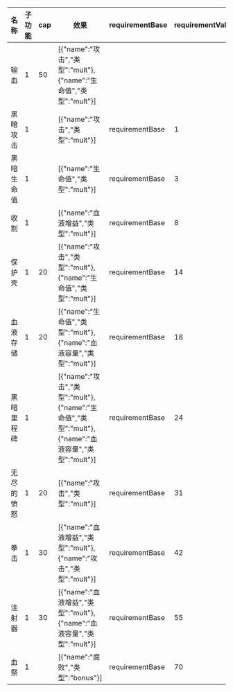 | 名称  | 子功能 | cap | 效果  | requirementBase | requirementValue |
| --- | --- | --- | --- | --------------- | ---------------- |
| 输血 | 1 | 50 | [{"name":"攻击","类型":"mult"},{"name":"生命值","类型":"mult"}] |  |  |
| 黑暗攻击 | 1 |  | [{"name":"攻击","类型":"mult"}] | requirementBase | 1 |
| 黑暗生命值 | 1 |  | [{"name":"生命值","类型":"mult"}] | requirementBase | 3 |
| 收割 | 1 |  | [{"name":"血液增益","类型":"mult"}] | requirementBase | 8 |
| 保护壳 | 1 | 20 | [{"name":"攻击","类型":"mult"},{"name":"生命值","类型":"mult"}] | requirementBase | 14 |
| 血液存储 | 1 | 20 | [{"name":"生命值","类型":"mult"},{"name":"血液容量","类型":"mult"}] | requirementBase | 18 |
| 黑暗里程碑 | 1 |  | [{"name":"攻击","类型":"mult"},{"name":"生命值","类型":"mult"},{"name":"血液容量","类型":"mult"}] | requirementBase | 24 |
| 无尽的愤怒 | 1 | 20 | [{"name":"攻击","类型":"mult"}] | requirementBase | 31 |
| 拳击 | 1 | 30 | [{"name":"血液增益","类型":"mult"},{"name":"攻击","类型":"mult"}] | requirementBase | 42 |
| 注射器 | 1 | 30 | [{"name":"血液增益","类型":"mult"},{"name":"血液容量","类型":"mult"}] | requirementBase | 55 |
| 血祭 | 1 |  | [{"name":"腐败","类型":"bonus"}] | requirementBase | 70 |
